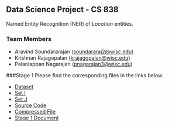 ## Data Science Project - CS 838

Named Entity Recognition (NER) of *Location* entities.

### Team Members
- Aravind Soundararajan (soundararaj2@wisc.edu)
- Krishnan Rajagopalan (krajagopalan@wisc.edu)
- Palaniappan Nagarajan (pnagarajan3@wisc.edu)

###Stage 1
Please find the corresponding files in the links below.
- [Dataset](https://github.com/daravinds/CS-838/tree/master/mod)
- [Set I]()
- [Set J]()
- [Source Code](https://github.com/daravinds/CS-838)
- [Compressed File]()
- [Stage 1 Document](https://github.com/daravinds/CS-838/blob/master/Stage_1_Document.pdf)